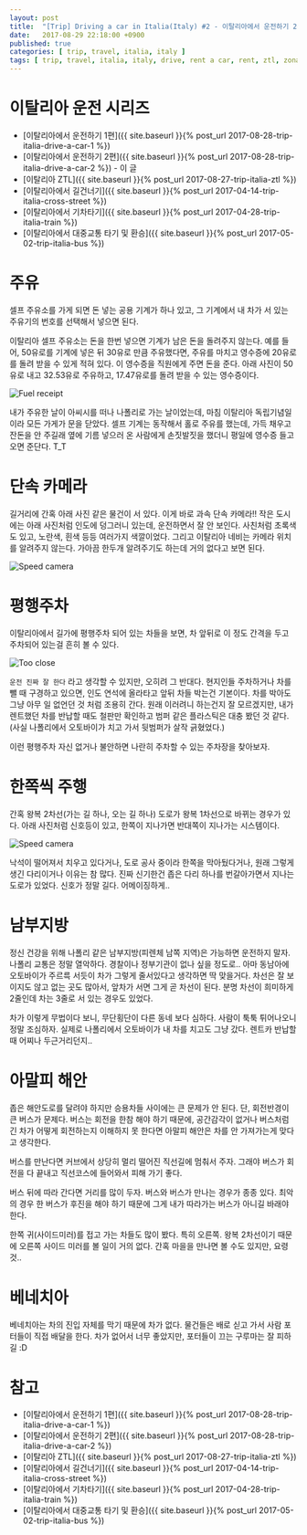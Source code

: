 ```yaml
---
layout: post
title:  "[Trip] Driving a car in Italia(Italy) #2 - 이탈리아에서 운전하기 2편"
date:   2017-08-29 22:18:00 +0900
published: true
categories: [ trip, travel, italia, italy ]
tags: [ trip, travel, italia, italy, drive, rent a car, rent, ztl, zona a traffico limitato, assisi ]
---
```


# 이탈리아 운전 시리즈

- [이탈리아에서 운전하기 1편]({{ site.baseurl }}{% post_url 2017-08-28-trip-italia-drive-a-car-1 %})
- [이탈리아에서 운전하기 2편]({{ site.baseurl }}{% post_url 2017-08-28-trip-italia-drive-a-car-2 %}) - 이 글
- [이탈리아 ZTL]({{ site.baseurl }}{% post_url 2017-08-27-trip-italia-ztl %})
- [이탈리아에서 길건너기]({{ site.baseurl }}{% post_url 2017-04-14-trip-italia-cross-street %})
- [이탈리아에서 기차타기]({{ site.baseurl }}{% post_url 2017-04-28-trip-italia-train %})
- [이탈리아에서 대중교통 타기 및 환승]({{ site.baseurl }}{% post_url 2017-05-02-trip-italia-bus %})


# 주유

셀프 주유소를 가게 되면 돈 넣는 공용 기계가 하나 있고, 그 기계에서 내 차가 서 있는 주유기의 번호를 선택해서 넣으면 된다.

이탈리아 셀프 주유소는 돈을 한번 넣으면 기계가 남은 돈을 돌려주지 않는다. 예를 들어, 50유로를 기계에 넣은 뒤 30유로 만큼 주유했다면, 주유를 마치고 영수증에 20유로를 돌려 받을 수 있게 적혀 있다. 이 영수증을 직원에게 주면 돈을 준다. 아래 사진이 50유로 내고 32.53유로 주유하고, 17.47유로를 돌려 받을 수 있는 영수증이다.

![Fuel receipt](/assets/img/trip/italia/drive-fuel-refund.JPG)

내가 주유한 날이 아씨시를 떠나 나폴리로 가는 날이었는데, 마침 이탈리아 독립기념일이라 모든 가게가 문을 닫았다. 셀프 기계는 동작해서 홀로 주유를 했는데, 가득 채우고 잔돈을 안 주길래 옆에 기름 넣으러 온 사람에게 손짓발짓을 했더니 평일에 영수증 들고 오면 준단다. T_T


# 단속 카메라

길거리에 간혹 아래 사진 같은 물건이 서 있다. 이게 바로 과속 단속 카메라!! 작은 도시에는 아래 사진처럼 인도에 덩그러니 있는데, 운전하면서 잘 안 보인다. 사친처럼 초록색도 있고, 노란색, 흰색 등등 여러가지 색깔이었다. 그리고 이탈리아 네비는 카메라 위치를 알려주지 않는다. 가아끔 한두개 알려주기도 하는데 거의 없다고 보면 된다.

![Speed camera](/assets/img/trip/italia/drive-speed-camera.JPG)


# 평행주차

이탈리아에서 길가에 평행주차 되어 있는 차들을 보면, 차 앞뒤로 이 정도 간격을 두고 주차되어 있는걸 흔히 볼 수 있다.

![Too close](/assets/img/trip/italia/drive-park-too-close.JPG)

`운전 진짜 잘 한다` 라고 생각할 수 있지만, 오히려 그 반대다. 현지인들 주차하거나 차를 뺄 때 구경하고 있으면, 인도 연석에 올라타고 앞뒤 차들 박는건 기본이다. 차를 박아도 그냥 아무 일 없언던 것 처럼 조용히 간다. 원래 이러려니 하는건지 잘 모르겠지만, 내가 렌트했던 차를 반납할 때도 철판만 확인하고 범퍼 같은 플라스틱은 대충 봤던 것 같다. (사실 나폴리에서 오토바이가 치고 가서 뒷범퍼가 살작 긁혔었다.)

이런 평행주차 자신 없거나 불안하면 나란히 주차할 수 있는 주차장을 찾아보자.


# 한쪽씩 주행

간혹 왕복 2차선(가는 길 하나, 오는 길 하나) 도로가 왕복 1차선으로 바뀌는 경우가 있다. 아래 사진처럼 신호등이 있고, 한쪽이 지나가면 반대쪽이 지나가는 시스템이다.

![Speed camera](/assets/img/trip/italia/drive-single-way.JPG)

낙석이 떨어져서 치우고 있다거나, 도로 공사 중이라 한쪽을 막아뒀다거나, 원래 그렇게 생긴 다리이거나 이유는 참 많다. 진짜 신기한건 좁은 다리 하나를 번갈아가면서 지나는 도로가 있었다. 신호가 정말 길다. 어메이징하게..


# 남부지방

정신 건강을 위해 나폴리 같은 남부지방(피렌체 남쪽 지역)은 가능하면 운전하지 말자. 나폴리 교통은 정말 열악하다. 경찰이나 정부기관이 없나 싶을 정도로.. 아마 동남아에 오토바이가 주르륵 서듯이 차가 그렇게 줄서있다고 생각하면 딱 맞을거다. 차선은 잘 보이지도 않고 없는 곳도 많아서, 앞차가 서면 그게 곧 차선이 된다. 분명 차선이 희미하게 2줄인데 차는 3줄로 서 있는 경우도 있었다.

차가 이렇게 무법이다 보니, 무단횡단이 다른 동네 보다 심하다. 사람이 툭툭 튀어나오니 정말 조심하자. 실제로 나폴리에서 오토바이가 내 차를 치고도 그냥 갔다. 렌트카 반납할 때 어찌나 두근거리던지..


# 아말피 해안

좁은 해안도로를 달려야 하지만 승용차들 사이에는 큰 문제가 안 된다. 단, 회전반경이 큰 버스가 문제다. 버스는 회전을 한참 해야 하기 때문에, 공간감각이 없거나 버스처럼 긴 차가 어떻게 회전하는지 이해하지 못 한다면 아말피 해안은 차를 안 가져가는게 맞다고 생각한다.

버스를 만난다면 커브에서 상당히 멀리 떨어진 직선길에 멈춰서 주자. 그래야 버스가 회전을 다 끝내고 직선코스에 들어와서 피해 가기 좋다.

버스 뒤에 따라 간다면 거리를 많이 두자. 버스와 버스가 만나는 경우가 종종 있다. 최악의 경우 한 버스가 후진을 해야 하기 때문에 그게 내가 따라가는 버스가 아니길 바래야 한다.

한쪽 귀(사이드미러)를 접고 가는 차들도 많이 봤다. 특히 오른쪽. 왕복 2차선이기 때문에 오른쪽 사이드 미러를 볼 일이 거의 없다. 간혹 마을을 만나면 볼 수도 있지만, 요령것..


# 베네치아

베네치아는 차의 진입 자체를 막기 때문에 차가 없다. 물건들은 배로 싣고 가서 사람 포터들이 직접 배달을 한다. 차가 없어서 너무 좋았지만, 포터들이 끄는 구루마는 잘 피하길 :D


# 참고

- [이탈리아에서 운전하기 1편]({{ site.baseurl }}{% post_url 2017-08-28-trip-italia-drive-a-car-1 %})
- [이탈리아에서 운전하기 2편]({{ site.baseurl }}{% post_url 2017-08-28-trip-italia-drive-a-car-2 %})
- [이탈리아 ZTL]({{ site.baseurl }}{% post_url 2017-08-27-trip-italia-ztl %})
- [이탈리아에서 길건너기]({{ site.baseurl }}{% post_url 2017-04-14-trip-italia-cross-street %})
- [이탈리아에서 기차타기]({{ site.baseurl }}{% post_url 2017-04-28-trip-italia-train %})
- [이탈리아에서 대중교통 타기 및 환승]({{ site.baseurl }}{% post_url 2017-05-02-trip-italia-bus %})

